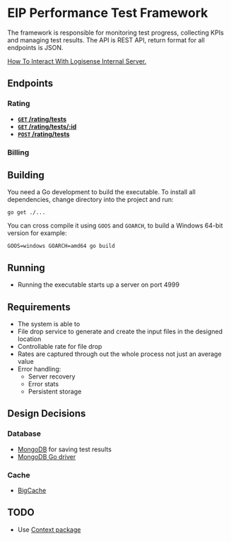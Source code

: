 # EIP Performance Test Framework
The framework is responsible for monitoring test progress, collecting KPIs and
managing test results.
The API is REST API, return format for all endpoints is JSON.

[How To Interact With Logisense Internal Server.](https://github.com/han-hgu/perf-prototype/blob/master/howto.md)








## Endpoints
### Rating
- **[<code>GET</code> /rating/tests](https://github.com/han-hgu/perf-prototype/blob/master/api-documentation/rating/GET_tests.md)**
- **[<code>GET</code> /rating/tests/:id](https://github.com/han-hgu/perf-prototype/blob/master/api-documentation/rating/GET_tests_id.md)**
- **[<code>POST</code> /rating/tests](https://github.com/han-hgu/perf-prototype/blob/master/api-documentation/rating/POST_tests.md)**

### Billing


## Building
You need a Go development to build the executable. To install all dependencies, change directory into the project and run:

    go get ./...

You can cross compile it using
`GOOS` and `GOARCH`, to build a Windows 64-bit version for example:

    GOOS=windows GOARCH=amd64 go build

## Running
- Running the executable starts up a server on port 4999

## Requirements
- The system is able to
- File drop service to generate and create the input files in the designed location
- Controllable rate for file drop
- Rates are captured through out the whole process not just an average value
- Error handling:
	- Server recovery
	- Error stats
	- Persistent storage

## Design Decisions
### Database
- [MongoDB](https://www.mongodb.com/) for saving test results
- [MongoDB Go driver](https://labix.org/mgo)

### Cache
- [BigCache](https://github.com/allegro/bigcache)

## TODO
- Use [Context package](https://golang.org/pkg/context/)

[OAuth]: http://oauth.net/core/1.0a/
[Beginner’s Guide]: http://hueniverse.com/oauth/
[JSON]: http://json.org
[quick tutorial]: http://www.webmonkey.com/2010/02/get_started_with_json/
[A good md reference page for api]: https://github.com/500px/api-documentation/blob/master/README.md
